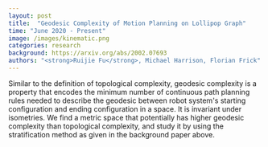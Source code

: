 ```yaml
---
layout: post
title:  "Geodesic Complexity of Motion Planning on Lollipop Graph"
time: "June 2020 - Present"
image: /images/kinematic.png
categories: research
background: https://arxiv.org/abs/2002.07693
authors: "<strong>Ruijie Fu</strong>, Michael Harrison, Florian Frick"
---
```

Similar to the definition of topological complexity, geodesic complexity is a property that encodes the minimum number of continuous path planning rules needed to describe the geodesic between robot system's starting configuration and ending configuration in a space. It is invariant under isometries. We find a metric space that potentially has higher geodesic complexity than topological complexity, and study it by using the stratification method as given in the background paper above.
